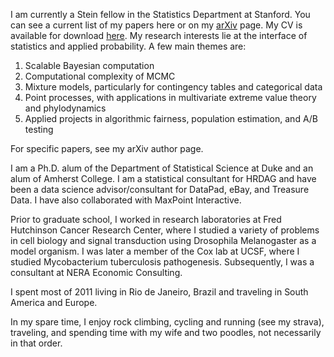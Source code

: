 I am currently a Stein fellow in the Statistics Department at Stanford. You can see a current list of my papers here or on my [arXiv](https://arxiv.org/a/0000-0001-7919-364X.html) page. My CV is available for download [here](https://jamesjohndrow.github.io/CV.pdf). My research interests lie at the interface of statistics and applied probability. A few main themes are:

1. Scalable Bayesian computation
2. Computational complexity of MCMC
3. Mixture models, particularly for contingency tables and categorical data
4. Point processes, with applications in multivariate extreme value theory and phylodynamics
5. Applied projects in algorithmic fairness, population estimation, and A/B testing

For specific papers, see my arXiv author page.

I am a Ph.D. alum of the Department of Statistical Science at Duke and an alum of Amherst College. I am a statistical consultant for HRDAG and have been a data science advisor/consultant for DataPad, eBay, and Treasure Data. 
I have also collaborated with MaxPoint Interactive.

Prior to graduate school, I worked in research laboratories at Fred Hutchinson Cancer Research Center, 
where I studied a variety of problems in cell biology and signal transduction using Drosophila Melanogaster as a model organism. 
I was later a member of the Cox lab at UCSF, where I studied Mycobacterium tuberculosis pathogenesis. 
Subsequently, I was a consultant at NERA Economic Consulting.

I spent most of 2011 living in Rio de Janeiro, Brazil and traveling in South America and Europe.

In my spare time, I enjoy rock climbing, cycling and running (see my strava), traveling, and spending time with my wife and two poodles, 
not necessarily in that order.


